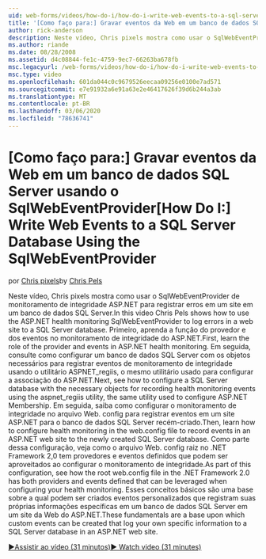```yaml
---
uid: web-forms/videos/how-do-i/how-do-i-write-web-events-to-a-sql-server-database-using-the-sqlwebeventprovider
title: '[Como faço para:] Gravar eventos da Web em um banco de dados SQL Server usando o SqlWebEventProvider | Microsoft Docs'
author: rick-anderson
description: Neste vídeo, Chris pixels mostra como usar o SqlWebEventProvider de monitoramento de integridade ASP.NET para registrar erros em um site em um banco de dados SQL Server. Primeiro, limpar...
ms.author: riande
ms.date: 08/28/2008
ms.assetid: d4c08844-fe1c-4759-9ec7-66263ba678fb
msc.legacyurl: /web-forms/videos/how-do-i/how-do-i-write-web-events-to-a-sql-server-database-using-the-sqlwebeventprovider
msc.type: video
ms.openlocfilehash: 601da044c0c9679526eecaa09256e0100e7ad571
ms.sourcegitcommit: e7e91932a6e91a63e2e46417626f39d6b244a3ab
ms.translationtype: MT
ms.contentlocale: pt-BR
ms.lasthandoff: 03/06/2020
ms.locfileid: "78636741"
---
```

# <a name="how-do-i-write-web-events-to-a-sql-server-database-using-the-sqlwebeventprovider"></a><span data-ttu-id="d596b-104">[Como faço para:] Gravar eventos da Web em um banco de dados SQL Server usando o SqlWebEventProvider</span><span class="sxs-lookup"><span data-stu-id="d596b-104">[How Do I:] Write Web Events to a SQL Server Database Using the SqlWebEventProvider</span></span>

<span data-ttu-id="d596b-105">por [Chris pixels](https://twitter.com/chrispels)</span><span class="sxs-lookup"><span data-stu-id="d596b-105">by [Chris Pels](https://twitter.com/chrispels)</span></span>

<span data-ttu-id="d596b-106">Neste vídeo, Chris pixels mostra como usar o SqlWebEventProvider de monitoramento de integridade ASP.NET para registrar erros em um site em um banco de dados SQL Server.</span><span class="sxs-lookup"><span data-stu-id="d596b-106">In this video Chris Pels shows how to use the ASP.NET health monitoring SqlWebEventProvider to log errors in a web site to a SQL Server database.</span></span> <span data-ttu-id="d596b-107">Primeiro, aprenda a função do provedor e dos eventos no monitoramento de integridade do ASP.NET.</span><span class="sxs-lookup"><span data-stu-id="d596b-107">First, learn the role of the provider and events in ASP.NET health monitoring.</span></span> <span data-ttu-id="d596b-108">Em seguida, consulte como configurar um banco de dados SQL Server com os objetos necessários para registrar eventos de monitoramento de integridade usando o utilitário ASPNET\_regiis, o mesmo utilitário usado para configurar a associação do ASP.NET.</span><span class="sxs-lookup"><span data-stu-id="d596b-108">Next, see how to configure a SQL Server database with the necessary objects for recording health monitoring events using the aspnet\_regiis utility, the same utility used to configure ASP.NET Membership.</span></span> <span data-ttu-id="d596b-109">Em seguida, saiba como configurar o monitoramento de integridade no arquivo Web. config para registrar eventos em um site ASP.NET para o banco de dados SQL Server recém-criado.</span><span class="sxs-lookup"><span data-stu-id="d596b-109">Then, learn how to configure health monitoring in the web.config file to record events in an ASP.NET web site to the newly created SQL Server database.</span></span> <span data-ttu-id="d596b-110">Como parte dessa configuração, veja como o arquivo Web. config raiz no .NET Framework 2,0 tem provedores e eventos definidos que podem ser aproveitados ao configurar o monitoramento de integridade.</span><span class="sxs-lookup"><span data-stu-id="d596b-110">As part of this configuration, see how the root web.config file in the .NET Framework 2.0 has both providers and events defined that can be leveraged when configuring your health monitoring.</span></span> <span data-ttu-id="d596b-111">Esses conceitos básicos são uma base sobre a qual podem ser criados eventos personalizados que registram suas próprias informações específicas em um banco de dados SQL Server em um site da Web do ASP.NET.</span><span class="sxs-lookup"><span data-stu-id="d596b-111">These fundamentals are a base upon which custom events can be created that log your own specific information to a SQL Server database in an ASP.NET web site.</span></span>

[<span data-ttu-id="d596b-112">&#9654;Assistir ao vídeo (31 minutos)</span><span class="sxs-lookup"><span data-stu-id="d596b-112">&#9654; Watch video (31 minutes)</span></span>](https://channel9.msdn.com/Blogs/ASP-NET-Site-Videos/how-do-i-write-web-events-to-a-sql-server-database-using-the-sqlwebeventprovider)
